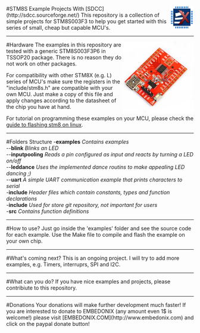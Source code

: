 <img src="resources/embedonix.jpg" width=64 height=64 align="right" />
#STM8S Example Projects With [SDCC](http://sdcc.sourceforge.net/)
This repository is a collection of simple projects for STM8S003F3 to help you get started with this series of small, cheap but capable MCU's.

<hr />
<img src="resources/board.jpg" width=192 height=192 align="right" />
#Hardware
The examples in this repository are tested with a generic STM8S003F3P6 in TSSOP20 package. There is no reason they do not work on other packages.

For compatibility with other STM8X (e.g. L) series of MCU's make sure the registers in the "include/stm8s.h" are compatible with your own MCU. Just make a copy of this file and apply changes according to the datasheet of the chip you have at hand.

For tutorial on programming these examples on your MCU, please check the [guide to flashing stm8 on linux](http://embedonix.com/articles/linux/setting-up-development-and-programming-for-stm8-on-linux/).

<hr />
#Folders Structure
-<b>examples</b>&nbsp;<i>Contains examples</i><br />
--<b>blink</b>&nbsp;<i>Blinks an  LED</i><br />
--<b>inputpooling</b>&nbsp;<i>Reads a pin configured as input and reacts by turning a LED on/off</i><br />
--<b>leddance</b>&nbsp;<i>Uses the implemented dance routins to make appealing LED dancing ;)</i><br />
--<b>uart</b>&nbsp;<i>A simple UART communication example that prints characters to serial</i><br />
-<b>include</b>&nbsp;<i>Header files which contain constants, types and function declarations</i><br />
-<b>include</b>&nbsp;<i>Used for store git repository, not important for users</i><br />
-<b>src</b>&nbsp;<i>Contains function definitions</i><br />
<hr />
#How to use?
Just go inside the 'examples' folder and see the source code for each example. Use the Make file to compile and flash the example on your own chip.
<hr />
#What's coming next?
This is an ongoing project. I will try to add more examples, e.g. Timers, interruprs, SPI and I2C.
<hr />
#What can you do?
If you have nice examples and projects, please contribiute to this repository.
<hr />
#Donations
Your donations will make further development much faster! If you are interested to donate to EMBEDONIX (any amount even 1$ is welcome!) please visit [EMBEDONIX.COM](http://www.embedonix.com) and click on the paypal donate button!